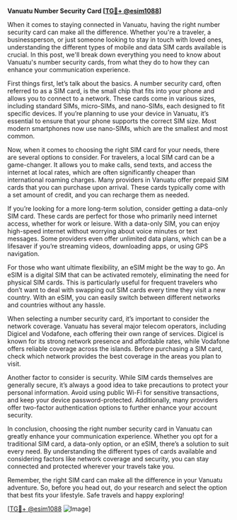 **Vanuatu Number Security Card [[TG💪+ @esim1088](https://t.me/s/esim1088)]**

When it comes to staying connected in Vanuatu, having the right number security card can make all the difference. Whether you're a traveler, a businessperson, or just someone looking to stay in touch with loved ones, understanding the different types of mobile and data SIM cards available is crucial. In this post, we'll break down everything you need to know about Vanuatu's number security cards, from what they do to how they can enhance your communication experience.

First things first, let’s talk about the basics. A number security card, often referred to as a SIM card, is the small chip that fits into your phone and allows you to connect to a network. These cards come in various sizes, including standard SIMs, micro-SIMs, and nano-SIMs, each designed to fit specific devices. If you’re planning to use your device in Vanuatu, it’s essential to ensure that your phone supports the correct SIM size. Most modern smartphones now use nano-SIMs, which are the smallest and most common.

Now, when it comes to choosing the right SIM card for your needs, there are several options to consider. For travelers, a local SIM card can be a game-changer. It allows you to make calls, send texts, and access the internet at local rates, which are often significantly cheaper than international roaming charges. Many providers in Vanuatu offer prepaid SIM cards that you can purchase upon arrival. These cards typically come with a set amount of credit, and you can recharge them as needed.

If you’re looking for a more long-term solution, consider getting a data-only SIM card. These cards are perfect for those who primarily need internet access, whether for work or leisure. With a data-only SIM, you can enjoy high-speed internet without worrying about voice minutes or text messages. Some providers even offer unlimited data plans, which can be a lifesaver if you’re streaming videos, downloading apps, or using GPS navigation.

For those who want ultimate flexibility, an eSIM might be the way to go. An eSIM is a digital SIM that can be activated remotely, eliminating the need for physical SIM cards. This is particularly useful for frequent travelers who don’t want to deal with swapping out SIM cards every time they visit a new country. With an eSIM, you can easily switch between different networks and countries without any hassle.

When selecting a number security card, it’s important to consider the network coverage. Vanuatu has several major telecom operators, including Digicel and Vodafone, each offering their own range of services. Digicel is known for its strong network presence and affordable rates, while Vodafone offers reliable coverage across the islands. Before purchasing a SIM card, check which network provides the best coverage in the areas you plan to visit.

Another factor to consider is security. While SIM cards themselves are generally secure, it’s always a good idea to take precautions to protect your personal information. Avoid using public Wi-Fi for sensitive transactions, and keep your device password-protected. Additionally, many providers offer two-factor authentication options to further enhance your account security.

In conclusion, choosing the right number security card in Vanuatu can greatly enhance your communication experience. Whether you opt for a traditional SIM card, a data-only option, or an eSIM, there’s a solution to suit every need. By understanding the different types of cards available and considering factors like network coverage and security, you can stay connected and protected wherever your travels take you.

Remember, the right SIM card can make all the difference in your Vanuatu adventure. So, before you head out, do your research and select the option that best fits your lifestyle. Safe travels and happy exploring! 

[[TG💪+ @esim1088](https://t.me/s/esim1088) ![Image](https://i.postimg.cc/Y0z9fWf4/image.png)]